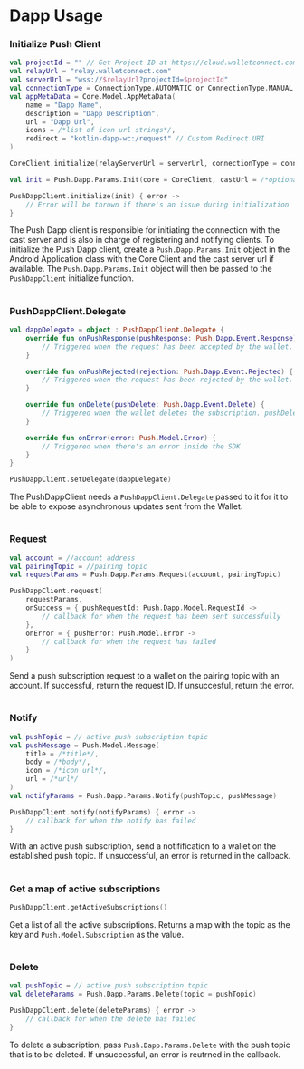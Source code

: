 # Dapp Usage


### **Initialize Push Client**

```kotlin
val projectId = "" // Get Project ID at https://cloud.walletconnect.com/
val relayUrl = "relay.walletconnect.com"
val serverUrl = "wss://$relayUrl?projectId=$projectId"
val connectionType = ConnectionType.AUTOMATIC or ConnectionType.MANUAL
val appMetaData = Core.Model.AppMetaData(
    name = "Dapp Name",
    description = "Dapp Description",
    url = "Dapp Url",
    icons = /*list of icon url strings*/,
    redirect = "kotlin-dapp-wc:/request" // Custom Redirect URI
)

CoreClient.initialize(relayServerUrl = serverUrl, connectionType = connectionType, application = this, metaData = appMetaData)

val init = Push.Dapp.Params.Init(core = CoreClient, castUrl = /*optional castUrl*/)

PushDappClient.initialize(init) { error ->
    // Error will be thrown if there's an issue during initialization
}
```

The Push Dapp client is responsible for initiating the connection with the cast server and is also in charge of registering and notifying clients. To initialize the Push Dapp client, create a `Push.Dapp.Params.Init` object in the Android Application class with the Core Client and the cast server url if available. The `Push.Dapp.Params.Init` object will then be passed to the `PushDappClient` initialize function.

#

### **PushDappClient.Delegate**

```kotlin
val dappDelegate = object : PushDappClient.Delegate {
    override fun onPushResponse(pushResponse: Push.Dapp.Event.Response) {
        // Triggered when the request has been accepted by the wallet. pushResponse contains the accepted subscription
    }

    override fun onPushRejected(rejection: Push.Dapp.Event.Rejected) {
        // Triggered when the request has been rejected by the wallet. rejection contains the reason for the rejection
    }

    override fun onDelete(pushDelete: Push.Dapp.Event.Delete) {
        // Triggered when the wallet deletes the subscription. pushDelete contains the topic that was deleted
    }

    override fun onError(error: Push.Model.Error) {
        // Triggered when there's an error inside the SDK
    }
}

PushDappClient.setDelegate(dappDelegate)
```

The PushDappClient needs a `PushDappClient.Delegate` passed to it for it to be able to expose asynchronous updates sent from the Wallet.

#
### **Request**

```kotlin
val account = //account address
val pairingTopic = //pairing topic
val requestParams = Push.Dapp.Params.Request(account, pairingTopic)

PushDappClient.request(
    requestParams,
    onSuccess = { pushRequestId: Push.Dapp.Model.RequestId ->
        // callback for when the request has been sent successfully
    },
    onError = { pushError: Push.Model.Error ->
        // callback for when the request has failed
    }
)
```

Send a push subscription request to a wallet on the pairing topic with an account. If successful, return the request ID. If unsuccesful, return the error.

#
### **Notify**

```kotlin
val pushTopic = // active push subscription topic
val pushMessage = Push.Model.Message(
    title = /*title*/,
    body = /*body*/,
    icon = /*icon url*/,
    url = /*url*/
)
val notifyParams = Push.Dapp.Params.Notify(pushTopic, pushMessage)

PushDappClient.notify(notifyParams) { error ->
    // callback for when the notify has failed
}
```

With an active push subscription, send a notifification to a wallet on the established push topic. If unsuccessful, an error is returned in the callback.

#
### **Get a map of active subscriptions**

```kotlin
PushDappClient.getActiveSubscriptions()
```

Get a list of all the active subscriptions. Returns a map with the topic as the key and `Push.Model.Subscription` as the value.

#
### **Delete**

```kotlin
val pushTopic = // active push subscription topic
val deleteParams = Push.Dapp.Params.Delete(topic = pushTopic)

PushDappClient.delete(deleteParams) { error ->
    // callback for when the delete has failed
}
```

To delete a subscription, pass `Push.Dapp.Params.Delete` with the push topic that is to be deleted. If unsuccessful, an error is reutrned in the callback.
